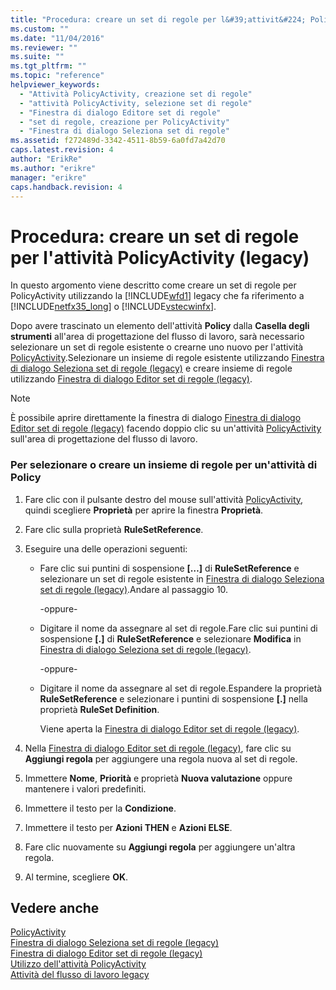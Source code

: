 ```yaml
---
title: "Procedura: creare un set di regole per l&#39;attivit&#224; PolicyActivity (legacy) | Microsoft Docs"
ms.custom: ""
ms.date: "11/04/2016"
ms.reviewer: ""
ms.suite: ""
ms.tgt_pltfrm: ""
ms.topic: "reference"
helpviewer_keywords: 
  - "Attività PolicyActivity, creazione set di regole"
  - "attività PolicyActivity, selezione set di regole"
  - "Finestra di dialogo Editore set di regole"
  - "set di regole, creazione per PolicyActivity"
  - "Finestra di dialogo Seleziona set di regole"
ms.assetid: f272489d-3342-4511-8b59-6a0fd7a42d70
caps.latest.revision: 4
author: "ErikRe"
ms.author: "erikre"
manager: "erikre"
caps.handback.revision: 4
---
```

# Procedura: creare un set di regole per l&#39;attivit&#224; PolicyActivity (legacy)
In questo argomento viene descritto come creare un set di regole per PolicyActivity utilizzando la [!INCLUDE[wfd1](../workflow-designer/includes/wfd1_md.md)] legacy che fa riferimento a [!INCLUDE[netfx35_long](../workflow-designer/includes/netfx35_long_md.md)] o [!INCLUDE[vstecwinfx](../workflow-designer/includes/vstecwinfx_md.md)].  
  
 Dopo avere trascinato un elemento dell'attività **Policy** dalla **Casella degli strumenti** all'area di progettazione del flusso di lavoro, sarà necessario selezionare un set di regole esistente o crearne uno nuovo per l'attività [PolicyActivity](http://go.microsoft.com/fwlink?LinkID=65019).Selezionare un insieme di regole esistente utilizzando [Finestra di dialogo Seleziona set di regole \(legacy\)](../workflow-designer/select-rule-set-dialog-box-legacy.md) e creare insieme di regole utilizzando [Finestra di dialogo Editor set di regole \(legacy\)](../workflow-designer/rule-set-editor-dialog-box-legacy.md).  
  
> [!NOTE]
>  È possibile aprire direttamente la finestra di dialogo [Finestra di dialogo Editor set di regole \(legacy\)](../workflow-designer/rule-set-editor-dialog-box-legacy.md) facendo doppio clic su un'attività [PolicyActivity](http://go.microsoft.com/fwlink?LinkID=65019) sull'area di progettazione del flusso di lavoro.  
  
### Per selezionare o creare un insieme di regole per un'attività di Policy  
  
1.  Fare clic con il pulsante destro del mouse sull'attività [PolicyActivity](http://go.microsoft.com/fwlink?LinkID=65019), quindi scegliere **Proprietà** per aprire la finestra **Proprietà**.  
  
2.  Fare clic sulla proprietà **RuleSetReference**.  
  
3.  Eseguire una delle operazioni seguenti:  
  
    -   Fare clic sui puntini di sospensione **\[…\]** di **RuleSetReference** e selezionare un set di regole esistente in [Finestra di dialogo Seleziona set di regole \(legacy\)](../workflow-designer/select-rule-set-dialog-box-legacy.md).Andare al passaggio 10.  
  
         \-oppure\-  
  
    -   Digitare il nome da assegnare al set di regole.Fare clic sui puntini di sospensione **\[.\]** di **RuleSetReference** e selezionare **Modifica** in [Finestra di dialogo Seleziona set di regole \(legacy\)](../workflow-designer/select-rule-set-dialog-box-legacy.md).  
  
         \-oppure\-  
  
    -   Digitare il nome da assegnare al set di regole.Espandere la proprietà **RuleSetReference** e selezionare i puntini di sospensione **\[.\]** nella proprietà **RuleSet Definition**.  
  
         Viene aperta la [Finestra di dialogo Editor set di regole \(legacy\)](../workflow-designer/rule-set-editor-dialog-box-legacy.md).  
  
4.  Nella [Finestra di dialogo Editor set di regole \(legacy\)](../workflow-designer/rule-set-editor-dialog-box-legacy.md), fare clic su **Aggiungi regola** per aggiungere una regola nuova al set di regole.  
  
5.  Immettere **Nome**, **Priorità** e proprietà **Nuova valutazione** oppure mantenere i valori predefiniti.  
  
6.  Immettere il testo per la **Condizione**.  
  
7.  Immettere il testo per **Azioni THEN** e **Azioni ELSE**.  
  
8.  Fare clic nuovamente su **Aggiungi regola** per aggiungere un'altra regola.  
  
9. Al termine, scegliere **OK**.  
  
## Vedere anche  
 [PolicyActivity](http://go.microsoft.com/fwlink?LinkID=65019)   
 [Finestra di dialogo Seleziona set di regole \(legacy\)](../workflow-designer/select-rule-set-dialog-box-legacy.md)   
 [Finestra di dialogo Editor set di regole \(legacy\)](../workflow-designer/rule-set-editor-dialog-box-legacy.md)   
 [Utilizzo dell'attività PolicyActivity](http://go.microsoft.com/fwlink?LinkID=65004)   
 [Attività del flusso di lavoro legacy](../workflow-designer/legacy-workflow-activities.md)